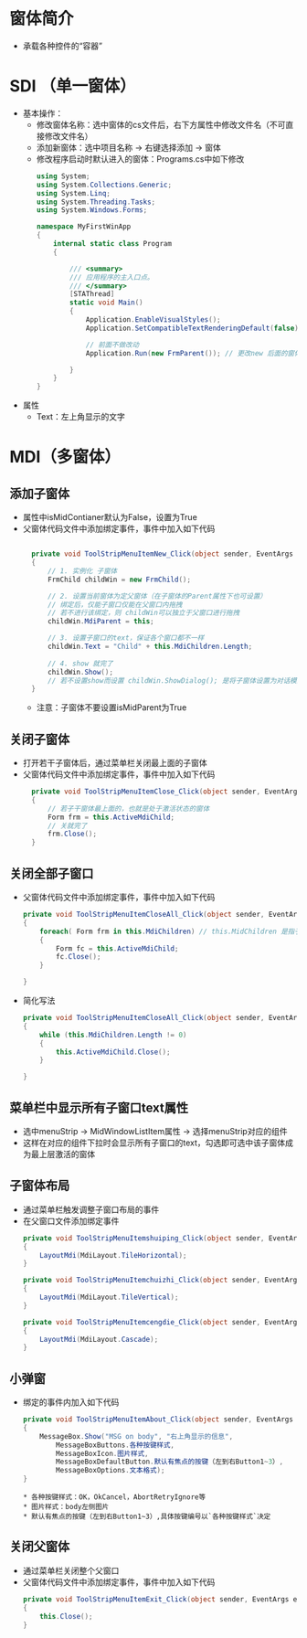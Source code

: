 # 窗体简介
* 承载各种控件的“容器”

# SDI （单一窗体）
* 基本操作：
  * 修改窗体名称：选中窗体的cs文件后，右下方属性中修改文件名（不可直接修改文件名）
  * 添加新窗体：选中项目名称 -> 右键选择添加 -> 窗体
  * 修改程序启动时默认进入的窗体：Programs.cs中如下修改
    ```cs
    using System;
    using System.Collections.Generic;
    using System.Linq;
    using System.Threading.Tasks;
    using System.Windows.Forms;

    namespace MyFirstWinApp
    {
        internal static class Program
        {

            /// <summary>
            /// 应用程序的主入口点。
            /// </summary>
            [STAThread]
            static void Main()
            {
                Application.EnableVisualStyles();
                Application.SetCompatibleTextRenderingDefault(false);

                // 前面不做改动
                Application.Run(new FrmParent()); // 更改new 后面的窗体名

            }
        }
    }
    ```
* 属性
  * Text：左上角显示的文字

# MDI（多窗体）
## 添加子窗体
* 属性中isMidContianer默认为False，设置为True
* 父窗体代码文件中添加绑定事件，事件中加入如下代码
  ```cs

    private void ToolStripMenuItemNew_Click(object sender, EventArgs e)  // 父窗体FrmParent中， 菜单栏下的Click事件
    {
        // 1. 实例化 子窗体
        FrmChild childWin = new FrmChild();

        // 2. 设置当前窗体为定父窗体（在子窗体的Parent属性下也可设置）
        // 绑定后，仅能子窗口仅能在父窗口内拖拽
        // 若不进行该绑定，则 childWin可以独立于父窗口进行拖拽
        childWin.MdiParent = this;

        // 3. 设置子窗口的text，保证各个窗口都不一样
        childWin.Text = "Child" + this.MdiChildren.Length;
        
        // 4. show 就完了
        childWin.Show();
        // 若不设置show而设置 childWin.ShowDialog(); 是将子窗体设置为对话模式，无法选中父窗体失去焦点，除非子窗口关闭
    }
  ```
  * 注意：子窗体不要设置isMidParent为True

## 关闭子窗体
* 打开若干子窗体后，通过菜单栏关闭最上面的子窗体
* 父窗体代码文件中添加绑定事件，事件中加入如下代码
  ```cs
    private void ToolStripMenuItemClose_Click(object sender, EventArgs e)  // 绑定了菜单栏下的关闭按钮
    {
        // 若子干窗体最上面的，也就是处于激活状态的窗体
        Form frm = this.ActiveMdiChild;
        // 关就完了
        frm.Close();
    }
  ```

## 关闭全部子窗口
* 父窗体代码文件中添加绑定事件，事件中加入如下代码
    ```cs
    private void ToolStripMenuItemCloseAll_Click(object sender, EventArgs e)
    {
        foreach( Form frm in this.MdiChildren) // this.MidChildren 是指子窗体的list
        {
            Form fc = this.ActiveMdiChild;
            fc.Close();
        }
    
    }
    ```
* 简化写法
    ```cs
    private void ToolStripMenuItemCloseAll_Click(object sender, EventArgs e)
    {
        while (this.MdiChildren.Length != 0)
        {
            this.ActiveMdiChild.Close();
        }
    
    }
    ```

## 菜单栏中显示所有子窗口text属性
* 选中menuStrip -> MidWindowListItem属性 -> 选择menuStrip对应的组件
* 这样在对应的组件下拉时会显示所有子窗口的text，勾选即可选中该子窗体成为最上层激活的窗体

## 子窗体布局
* 通过菜单栏触发调整子窗口布局的事件
* 在父窗口文件添加绑定事件
    ```cs
    private void ToolStripMenuItemshuiping_Click(object sender, EventArgs e)  // 子窗口水平布局绑定事件
    {
        LayoutMdi(MdiLayout.TileHorizontal);
    }

    private void ToolStripMenuItemchuizhi_Click(object sender, EventArgs e) // 子窗口垂直布局绑定事件
    {
        LayoutMdi(MdiLayout.TileVertical);
    }

    private void ToolStripMenuItemcengdie_Click(object sender, EventArgs e) // 子窗口层叠布局绑定事件
    {
        LayoutMdi(MdiLayout.Cascade);
    }
    ```

## 小弹窗
* 绑定的事件内加入如下代码
    ```cs
    private void ToolStripMenuItemAbout_Click(object sender, EventArgs e)
    {
        MessageBox.Show("MSG on body", "右上角显示的信息", 
            MessageBoxButtons.各种按键样式,
            MessageBoxIcon.图片样式,
            MessageBoxDefaultButton.默认有焦点的按键（左到右Button1~3）, 
            MessageBoxOptions.文本格式);
    }
    ```
      * 各种按键样式：OK，OkCancel，AbortRetryIgnore等
      * 图片样式：body左侧图片
      * 默认有焦点的按键（左到右Button1~3）,具体按键编号以`各种按键样式`决定

## 关闭父窗体
* 通过菜单栏关闭整个父窗口
* 父窗体代码文件中添加绑定事件，事件中加入如下代码
    ```cs
    private void ToolStripMenuItemExit_Click(object sender, EventArgs e) // 绑定了菜单栏下的退出按钮
    {
        this.Close();
    }
    ```


